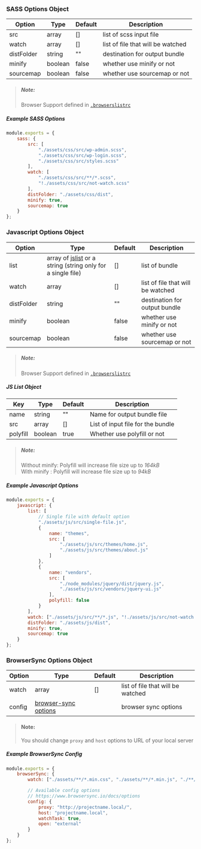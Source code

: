 ### SASS Options Object

| Option     | Type    | Default | Description                       |
| ---------- | ------- | ------- | --------------------------------- |
| src        | array   | []      | list of scss input file           |
| watch      | array   | []      | list of file that will be watched |
| distFolder | string  | ""      | destination for output bundle     |
| minify     | boolean | false   | whether use minify or not         |
| sourcemap  | boolean | false   | whether use sourcemap or not      |

> ##### Note:
>
> Browser Support defined in [`.browserslistrc`](.browserslistrc)

##### Example SASS Options

```javascript
module.exports = {
	sass: {
		src: [
			"./assets/css/src/wp-admin.scss",
			"./assets/css/src/wp-login.scss",
			"./assets/css/src/styles.scss"
		],
		watch: [
			"./assets/css/src/**/*.scss",
			"!./assets/css/src/not-watch.scss"
		],
		distFolder: "./assets/css/dist",
		minify: true,
		sourcemap: true
	}
};
```

### Javascript Options Object

| Option     | Type                                                                   | Default | Description                       |
| ---------- | ---------------------------------------------------------------------- | ------- | --------------------------------- |
| list       | array of [jslist](#jslist) or a string (string only for a single file) | []      | list of bundle                    |
| watch      | array                                                                  | []      | list of file that will be watched |
| distFolder | string                                                                 | ""      | destination for output bundle     |
| minify     | boolean                                                                | false   | whether use minify or not         |
| sourcemap  | boolean                                                                | false   | whether use sourcemap or not      |

> ##### Note:
>
> Browser Support defined in [`.browserslistrc`](.browserslistrc)

<h5 id="jslist">JS List Object</h5>

| Key      | Type    | Default | Description                       |
| -------- | ------- | ------- | --------------------------------- |
| name     | string  | ""      | Name for output bundle file       |
| src      | array   | []      | List of input file for the bundle |
| polyfill | boolean | true    | Whether use polyfill or not       |

> ##### Note:
>
> Without minify: Polyfill will increase file size up to _164kB_  
> With minify : Polyfill will increase file size up to _94kB_

##### Example Javascript Options

```javascript
module.exports = {
	javascript: {
		list: [
			// Single file with default option
			"./assets/js/src/single-file.js",
			{
				name: "themes",
				src: [
					"./assets/js/src/themes/home.js",
					"./assets/js/src/themes/about.js"
				]
			},
			{
				name: "vendors",
				src: [
					"./node_modules/jquery/dist/jquery.js",
					"./assets/js/src/vendors/jquery-ui.js"
				],
				polyfill: false
			}
		],
		watch: ["./assets/js/src/**/*.js", "!./assets/js/src/not-watch.js"],
		distFolder: "./assets/js/dist",
		minify: true,
		sourcemap: true
	}
};
```

### BrowserSync Options Object

| Option | Type                                                            | Default | Description                       |
| ------ | --------------------------------------------------------------- | ------- | --------------------------------- |
| watch  | array                                                           | []      | list of file that will be watched |
| config | [browser-sync options](https://www.browsersync.io/docs/options) |         | browser sync options              |

> #### Note:
>
> You should change `proxy` and `host` options to URL of your local server

##### Example BrowserSync Config

```javascript
module.exports = {
	browserSync: {
		watch: ["./assets/**/*.min.css", "./assets/**/*.min.js", "./**/*.php"],

		// Available config options
		// https://www.browsersync.io/docs/options
		config: {
			proxy: "http://projectname.local/",
			host: "projectname.local",
			watchTask: true,
			open: "external"
		}
	}
};
```
